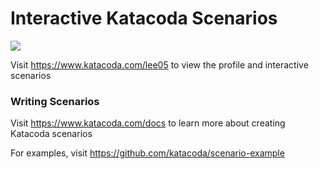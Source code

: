 # Interactive Katacoda Scenarios

[![](http://shields.katacoda.com/katacoda/lee05/count.svg)](https://www.katacoda.com/lee05 "Get your profile on Katacoda.com")

Visit https://www.katacoda.com/lee05 to view the profile and interactive scenarios

### Writing Scenarios
Visit https://www.katacoda.com/docs to learn more about creating Katacoda scenarios

For examples, visit https://github.com/katacoda/scenario-example
